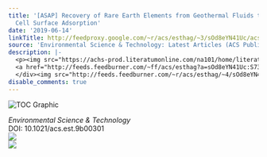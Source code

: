 ```yaml
---
title: '[ASAP] Recovery of Rare Earth Elements from Geothermal Fluids through Bacterial
  Cell Surface Adsorption'
date: '2019-06-14'
linkTitle: http://feedproxy.google.com/~r/acs/esthag/~3/sOd8eYN41Uc/acs.est.9b00301
source: 'Environmental Science & Technology: Latest Articles (ACS Publications)'
description: |-
  <p><img src="https://achs-prod.literatumonline.com/na101/home/literatum/publisher/achs/journals/content/esthag/0/esthag.ahead-of-print/acs.est.9b00301/20190613/images/medium/es-2019-00301h_0008.gif" alt="TOC Graphic"/></p><div><cite>Environmental Science & Technology</cite></div><div>DOI: 10.1021/acs.est.9b00301</div><div class="feedflare">
  <a href="http://feeds.feedburner.com/~ff/acs/esthag?a=sOd8eYN41Uc:S730L5a-BCM:yIl2AUoC8zA"><img src="http://feeds.feedburner.com/~ff/acs/esthag?d=yIl2AUoC8zA" border="0"></img></a>
  </div><img src="http://feeds.feedburner.com/~r/acs/esthag/~4/sOd8eYN41Uc" ...
disable_comments: true
---
```

<p><img src="https://achs-prod.literatumonline.com/na101/home/literatum/publisher/achs/journals/content/esthag/0/esthag.ahead-of-print/acs.est.9b00301/20190613/images/medium/es-2019-00301h_0008.gif" alt="TOC Graphic"/></p><div><cite>Environmental Science & Technology</cite></div><div>DOI: 10.1021/acs.est.9b00301</div><div class="feedflare">
<a href="http://feeds.feedburner.com/~ff/acs/esthag?a=sOd8eYN41Uc:S730L5a-BCM:yIl2AUoC8zA"><img src="http://feeds.feedburner.com/~ff/acs/esthag?d=yIl2AUoC8zA" border="0"></img></a>
</div><img src="http://feeds.feedburner.com/~r/acs/esthag/~4/sOd8eYN41Uc" ...